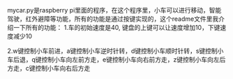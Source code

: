 
mycar.py是raspberry pi里面的程序，在这个程序里，小车可以进行移动，智能驾驶，红外避障等功能，所有的功能是通过按键实现的，这个readme文件里我介绍一下所有的功能：
1.车的初始速度是40, 键盘的上键可以让速度增加10，下键速度减少10

2.w键控制小车前进，a键控制小车逆时针转，d键控制小车顺时针转，s键控制小车后退，q键控制小车向左前方走，e键控制小车向右前方走，z键控制小车向左后方走，c键控制小车向右后方走
